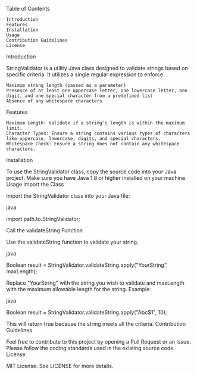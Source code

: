 Table of Contents

    Introduction
    Features
    Installation
    Usage
    Contribution Guidelines
    License

Introduction

StringValidator is a utility Java class designed to validate strings based on specific criteria. It utilizes a single regular expression to enforce:

    Maximum string length (passed as a parameter)
    Presence of at least one uppercase letter, one lowercase letter, one digit, and one special character from a predefined list
    Absence of any whitespace characters

Features

    Maximum Length: Validate if a string's length is within the maximum limit.
    Character Types: Ensure a string contains various types of characters like uppercase, lowercase, digits, and special characters.
    Whitespace Check: Ensure a string does not contain any whitespace characters.

Installation

To use the StringValidator class, copy the source code into your Java project. Make sure you have Java 1.8 or higher installed on your machine.
Usage
Import the Class

Import the StringValidator class into your Java file:

java

import path.to.StringValidator;

Call the validateString Function

Use the validateString function to validate your string.

java

Boolean result = StringValidator.validateString.apply("YourString", maxLength);

Replace "YourString" with the string you wish to validate and maxLength with the maximum allowable length for the string.
Example:

java

Boolean result = StringValidator.validateString.apply("Abc$1", 10);

This will return true because the string meets all the criteria.
Contribution Guidelines

Feel free to contribute to this project by opening a Pull Request or an Issue. Please follow the coding standards used in the existing source code.
License

MIT License. See LICENSE for more details.
